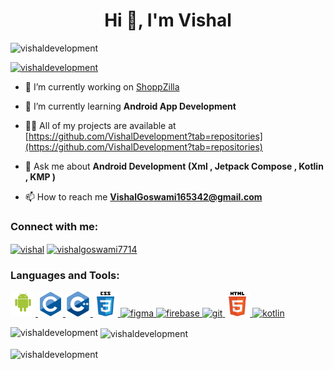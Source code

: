 <h1 align="center">Hi 👋, I'm Vishal</h1>
<p align="left"> <img src="https://komarev.com/ghpvc/?username=vishaldevelopment&label=Profile%20views&color=0e75b6&style=flat" alt="vishaldevelopment" /> </p>

<p align="left"> <a href="https://github.com/ryo-ma/github-profile-trophy"><img src="https://github-profile-trophy.vercel.app/?username=vishaldevelopment" alt="vishaldevelopment" /></a> </p>

- 🔭 I’m currently working on [ShoppZilla ](https://github.com/VishalDevelopment/ShoppZilla)

- 🌱 I’m currently learning **Android App Development**

- 👨‍💻 All of my projects are available at [https://github.com/VishalDevelopment?tab=repositories](https://github.com/VishalDevelopment?tab=repositories)

- 💬 Ask me about **Android Development (Xml , Jetpack Compose , Kotlin , KMP )**

- 📫 How to reach me **VishalGoswami165342@gmail.com**

<h3 align="left">Connect with me:</h3>
<p align="left">
<a href="https://www.linkedin.com/in/vishal-ba9555234/" target="blank"><img align="center" src="https://raw.githubusercontent.com/rahuldkjain/github-profile-readme-generator/master/src/images/icons/Social/linked-in-alt.svg" alt="vishal" height="30" width="40" /></a>
<a href="https://instagram.com/vishalgoswami7714" target="blank"><img align="center" src="https://raw.githubusercontent.com/rahuldkjain/github-profile-readme-generator/master/src/images/icons/Social/instagram.svg" alt="vishalgoswami7714" height="30" width="40" /></a>
</p>

<h3 align="left">Languages and Tools:</h3>
<p align="left"> <a href="https://developer.android.com" target="_blank" rel="noreferrer"> <img src="https://raw.githubusercontent.com/devicons/devicon/master/icons/android/android-original-wordmark.svg" alt="android" width="40" height="40"/> </a> <a href="https://www.cprogramming.com/" target="_blank" rel="noreferrer"> <img src="https://raw.githubusercontent.com/devicons/devicon/master/icons/c/c-original.svg" alt="c" width="40" height="40"/> </a> <a href="https://www.w3schools.com/cpp/" target="_blank" rel="noreferrer"> <img src="https://raw.githubusercontent.com/devicons/devicon/master/icons/cplusplus/cplusplus-original.svg" alt="cplusplus" width="40" height="40"/> </a> <a href="https://www.w3schools.com/css/" target="_blank" rel="noreferrer"> <img src="https://raw.githubusercontent.com/devicons/devicon/master/icons/css3/css3-original-wordmark.svg" alt="css3" width="40" height="40"/> </a> <a href="https://www.figma.com/" target="_blank" rel="noreferrer"> <img src="https://www.vectorlogo.zone/logos/figma/figma-icon.svg" alt="figma" width="40" height="40"/> </a> <a href="https://firebase.google.com/" target="_blank" rel="noreferrer"> <img src="https://www.vectorlogo.zone/logos/firebase/firebase-icon.svg" alt="firebase" width="40" height="40"/> </a> <a href="https://git-scm.com/" target="_blank" rel="noreferrer"> <img src="https://www.vectorlogo.zone/logos/git-scm/git-scm-icon.svg" alt="git" width="40" height="40"/> </a> <a href="https://www.w3.org/html/" target="_blank" rel="noreferrer"> <img src="https://raw.githubusercontent.com/devicons/devicon/master/icons/html5/html5-original-wordmark.svg" alt="html5" width="40" height="40"/> </a> <a href="https://kotlinlang.org" target="_blank" rel="noreferrer"> <img src="https://www.vectorlogo.zone/logos/kotlinlang/kotlinlang-icon.svg" alt="kotlin" width="40" height="40"/> </a> </p>

<p><img align="left" src="https://github-readme-stats.vercel.app/api/top-langs?username=vishaldevelopment&show_icons=true&locale=en&layout=compact" alt="vishaldevelopment" /></p>

<p>&nbsp;<img align="center" src="https://github-readme-stats.vercel.app/api?username=vishaldevelopment&show_icons=true&locale=en" alt="vishaldevelopment" /></p>

<p><img align="center" src="https://github-readme-streak-stats.herokuapp.com/?user=vishaldevelopment&" alt="vishaldevelopment" /></p>
